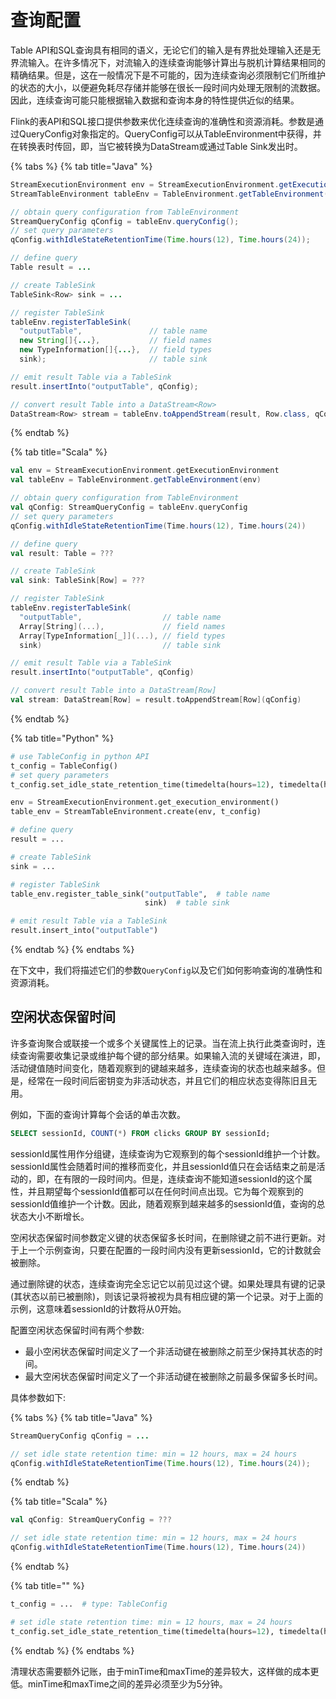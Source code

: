 # 查询配置

Table API和SQL查询具有相同的语义，无论它们的输入是有界批处理输入还是无界流输入。在许多情况下，对流输入的连续查询能够计算出与脱机计算结果相同的精确结果。但是，这在一般情况下是不可能的，因为连续查询必须限制它们所维护的状态的大小，以便避免耗尽存储并能够在很长一段时间内处理无限制的流数据。因此，连续查询可能只能根据输入数据和查询本身的特性提供近似的结果。

Flink的表API和SQL接口提供参数来优化连续查询的准确性和资源消耗。参数是通过QueryConfig对象指定的。QueryConfig可以从TableEnvironment中获得，并在转换表时传回，即，当它被转换为DataStream或通过Table Sink发出时。

{% tabs %}
{% tab title="Java" %}
```java
StreamExecutionEnvironment env = StreamExecutionEnvironment.getExecutionEnvironment();
StreamTableEnvironment tableEnv = TableEnvironment.getTableEnvironment(env);

// obtain query configuration from TableEnvironment
StreamQueryConfig qConfig = tableEnv.queryConfig();
// set query parameters
qConfig.withIdleStateRetentionTime(Time.hours(12), Time.hours(24));

// define query
Table result = ...

// create TableSink
TableSink<Row> sink = ...

// register TableSink
tableEnv.registerTableSink(
  "outputTable",               // table name
  new String[]{...},           // field names
  new TypeInformation[]{...},  // field types
  sink);                       // table sink

// emit result Table via a TableSink
result.insertInto("outputTable", qConfig);

// convert result Table into a DataStream<Row>
DataStream<Row> stream = tableEnv.toAppendStream(result, Row.class, qConfig);
```
{% endtab %}

{% tab title="Scala" %}
```scala
val env = StreamExecutionEnvironment.getExecutionEnvironment
val tableEnv = TableEnvironment.getTableEnvironment(env)

// obtain query configuration from TableEnvironment
val qConfig: StreamQueryConfig = tableEnv.queryConfig
// set query parameters
qConfig.withIdleStateRetentionTime(Time.hours(12), Time.hours(24))

// define query
val result: Table = ???

// create TableSink
val sink: TableSink[Row] = ???

// register TableSink
tableEnv.registerTableSink(
  "outputTable",                  // table name
  Array[String](...),             // field names
  Array[TypeInformation[_]](...), // field types
  sink)                           // table sink

// emit result Table via a TableSink
result.insertInto("outputTable", qConfig)

// convert result Table into a DataStream[Row]
val stream: DataStream[Row] = result.toAppendStream[Row](qConfig)

```
{% endtab %}

{% tab title="Python" %}
```python
# use TableConfig in python API
t_config = TableConfig()
# set query parameters
t_config.set_idle_state_retention_time(timedelta(hours=12), timedelta(hours=24))

env = StreamExecutionEnvironment.get_execution_environment()
table_env = StreamTableEnvironment.create(env, t_config)

# define query
result = ...

# create TableSink
sink = ...

# register TableSink
table_env.register_table_sink("outputTable",  # table name
                              sink)  # table sink

# emit result Table via a TableSink
result.insert_into("outputTable")
```
{% endtab %}
{% endtabs %}

在下文中，我们将描述它们的参数`QueryConfig`以及它们如何影响查询的准确性和资源消耗。

## 空闲状态保留时间

许多查询聚合或联接一个或多个关键属性上的记录。当在流上执行此类查询时，连续查询需要收集记录或维护每个键的部分结果。如果输入流的关键域在演进，即，活动键值随时间变化，随着观察到的键越来越多，连续查询的状态也越来越多。但是，经常在一段时间后密钥变为非活动状态，并且它们的相应状态变得陈旧且无用。

例如，下面的查询计算每个会话的单击次数。

```sql
SELECT sessionId, COUNT(*) FROM clicks GROUP BY sessionId;
```

sessionId属性用作分组键，连续查询为它观察到的每个sessionId维护一个计数。sessionId属性会随着时间的推移而变化，并且sessionId值只在会话结束之前是活动的，即，在有限的一段时间内。但是，连续查询不能知道sessionId的这个属性，并且期望每个sessionId值都可以在任何时间点出现。它为每个观察到的sessionId值维护一个计数。因此，随着观察到越来越多的sessionId值，查询的总状态大小不断增长。

空闲状态保留时间参数定义键的状态保留多长时间，在删除键之前不进行更新。对于上一个示例查询，只要在配置的一段时间内没有更新sessionId，它的计数就会被删除。

通过删除键的状态，连续查询完全忘记它以前见过这个键。如果处理具有键的记录\(其状态以前已被删除\)，则该记录将被视为具有相应键的第一个记录。对于上面的示例，这意味着sessionId的计数将从0开始。

配置空闲状态保留时间有两个参数:

* 最小空闲状态保留时间定义了一个非活动键在被删除之前至少保持其状态的时间。 
* 最大空闲状态保留时间定义了一个非活动键在被删除之前最多保留多长时间。 

具体参数如下:

{% tabs %}
{% tab title="Java" %}
```java
StreamQueryConfig qConfig = ...

// set idle state retention time: min = 12 hours, max = 24 hours
qConfig.withIdleStateRetentionTime(Time.hours(12), Time.hours(24));
```
{% endtab %}

{% tab title="Scala" %}
```scala
val qConfig: StreamQueryConfig = ???

// set idle state retention time: min = 12 hours, max = 24 hours
qConfig.withIdleStateRetentionTime(Time.hours(12), Time.hours(24))
```
{% endtab %}

{% tab title="" %}
```python
t_config = ...  # type: TableConfig

# set idle state retention time: min = 12 hours, max = 24 hours
t_config.set_idle_state_retention_time(timedelta(hours=12), timedelta(hours=24))
```
{% endtab %}
{% endtabs %}

清理状态需要额外记账，由于minTime和maxTime的差异较大，这样做的成本更低。minTime和maxTime之间的差异必须至少为5分钟。

